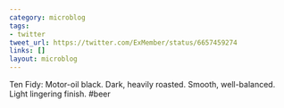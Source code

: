 ```yaml
---
category: microblog
tags:
- twitter
tweet_url: https://twitter.com/ExMember/status/6657459274
links: []
layout: microblog
---
```

Ten Fidy: Motor-oil black. Dark, heavily roasted. Smooth, well-balanced. Light lingering finish. #beer
